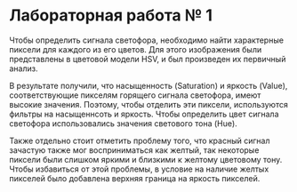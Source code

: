 # Лабораторная работа № 1

Чтобы определить сигнала светофора, необходимо найти характерные пиксели для каждого из его цветов. Для этого изображения были представлены в цветовой модели HSV, и был произведен их первичный анализ.

В результате получили, что насыщенность (Saturation) и яркость (Value), соответствующие пикселям горящего сигнала светофора, имеют высокие значения. Поэтому, чтобы отделить эти пиксели, используются фильтры на насыщеннсоть и яркость. Чтобы определить цвет сигнала светофора использовались значения светового тона (Hue).

Также отдельно стоит отметить проблему того, что красный сигнал зачастую также мог восприниматься как желтый, так некоторые пиксели были слишком яркими и близкими к желтому цветовому тону. Чтобы избавиться от этой проблемы, в условие на наличие желтых пикселей было добавлена верхняя граница на яркость пикселей.